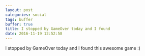 ```yaml
---
layout: post
categories: social
tags: buffer
buffer: true
title: I stopped by GameOver today and I found 
date: 2016-11-19 12:52:58
---
```

I stopped by GameOver today and I found this awesome game :)
